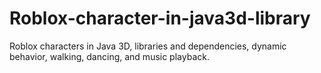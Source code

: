 # Roblox-character-in-java3d-library
Roblox characters in Java 3D, libraries and dependencies, dynamic behavior, walking, dancing, and music playback.
